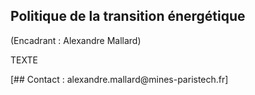 ## Politique de la transition énergétique

(Encadrant : Alexandre Mallard)

TEXTE

[## Contact : alexandre.mallard\@mines-paristech.fr]
